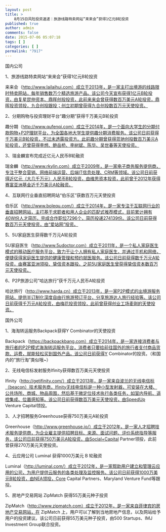 ```yaml
---
layout: post
title: >
    8月15日风险投资速递：旅游线路特卖网站“来来会”获得1亿元B轮投资
published: true
author: admin
comments: false
date: 2015-07-06 05:07:18
tags: [ ]
categories: [ ]
permalink: "7917"
---
```



国内公司

1、旅游线路特卖网站“来来会”获得1亿元B轮投资

来来会（http://www.lailaihui.com）成立于2013年，是一家主打出境游的线路限时特卖网站，每年销售数万个精选旅游产品。该公司今天宣布获得1亿元B轮投资，由复星昆仲资本、鼎晖创投投资，此前来来会曾获得数百万美元A轮投资，鼎晖投资领投，九合创投跟投；创立初期曾获得九合创投数百万元天使投资。

2、分期购物与投资理财平台“趣分期”获得千万美元B轮投资

趣分期（http://www.qufenqi.com）成立于2014年，是一个面向大学生的分期付款购物+P2P理财平台，为全国各地大学生提供趣分期消费服务。该公司日前获得千万美元B轮投资，不过未透露投资方。此前趣分期曾获得蓝驰创投数百万美元A轮投资，还曾获得李想、鲍岳桥、李树斌、陈华、吴世春等天使投资。

3、瑞金麟宣布完成近亿元人民币B轮融资

瑞金麟（http://www.rkylin.com）成立于2009年，是一家电子商务服务提供商，专注于整合营销、网络前端运营、后端IT信息处理、CRM等领域。该公司日前获得近亿元（大几千万元）人民币B轮投资，由维思资本投资，此前曾于2012年获得赛富亚洲基金近千万美元A轮融资。

4、互联网行业垂直招聘网站“伯乐区”获数百万元天使投资

伯乐区（http://www.bolequ.com/）成立于2014年，是一家专注于互联网行业的垂直招聘网站，主打基于求职者和用人企业的匹配式推荐模式，目前累计拥有40W份人才简历，完成合作职位7296个，简历投递274139份。该公司日前获得数百万元天使投资，由“爱站网”投资。

5、5U家庭医生获得数千万元A轮投资

5U家庭医生（http://www.5udoctor.com）成立于2011年，是一个私人家庭医生模式的移动医疗服务平台，致力于让个人拥有私人家庭医生，并通过手机和网络，便捷获得家庭医生提供的健康管理和预约就医服务。该公司日前获得数千万元A轮投资，由赛富亚洲领投、挚信资本跟投。之前5U家庭医生曾获得挚信资本数百万元天使投资。

6、P2P旅游公司”哈达旅行”获千万元人民币A轮投资

哈达旅行（http://www.harda.cn）成立于2013年，是一家P2P模式的出境游服务网站，提供半订制化深度自由行旅游预订平台，分享旅游达人旅行经验等。该公司日前获得千万元A轮投资，由梅花投资领投，此前曾获得创业工场麦刚的天使投资。

国外公司

1、海淘转运服务Backpack获得Y Combinator的天使投资

Backpack（https://backpackbang.com）成立于2014年，是一家连接消费者与旅行者的P2P模式海淘转运服务平台，消费者只要给前往国外的旅行者支付商品货款、运费，就能轻松买到国外产品。该公司日前获得Y Combinator的投资。（和国内的“旅行淘”类似哦~）

2、无线电信标发射服务Ifinity获得数百万美元天使投资

Ifinity（http://getifinity.com/）成立于2013年，是一家来自波兰的无线电信标（beacon）技术服务商，Ifinity无线电信标是一种小型发射器，可安装在大楼、公共场所、商城、物品周围，然后基于微定位技术执行各类任务，如室内导航、遥控集成、位置感知等。该公司日前获得数百万美元天使投资，由SpeedUp Venture Capital领投。

3、人才招聘服务Greenhouse获得750万美元A轮投资

Greenhouse（http://www.greenhouse.io/）成立于2012年，是一家人才招聘技术服务提供商，为企业雇主提供招聘目标、来源、面试问题、评价系统指导等服务，该公司日前获得750万美元A轮投资，由Social+Capital Partner领投，此前曾获得270万美元天使投资。

4、云应用公司 Luminal 获得1000万美元 B 轮融资

Luminal（http://luminal.com/）成立于2012年，是一家帮助用户建立和管理云应用的公司，为用户提供云服务的各类处理及监控服务。该公司日前获得1000万美元B轮投资，由NEA领投，Core Capital Partners、Maryland Venture Fund等跟投。

5、房地产交易网站 ZipMatch 获得55万美元种子投资

ZipMatch（http://www.zipmatch.com）成立于2012年，是一家来自菲律宾的房地产交易网站，在 ZipMatch 上，用户可以了解到当地房地产信息，以及网站给予用户的投资建议。该公司日前获得55万美元种子投资，由500 Startups、IMJ Investment Group联合投资。